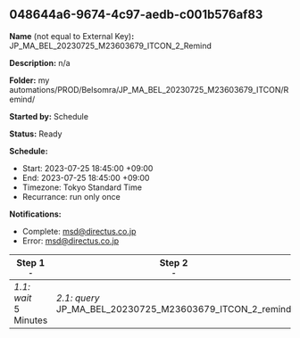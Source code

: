 ## 048644a6-9674-4c97-aedb-c001b576af83

**Name** (not equal to External Key)**:** JP_MA_BEL_20230725_M23603679_ITCON_2_Remind

**Description:** n/a

**Folder:** my automations/PROD/Belsomra/JP_MA_BEL_20230725_M23603679_ITCON/Remind/

**Started by:** Schedule

**Status:** Ready

**Schedule:**

* Start: 2023-07-25 18:45:00 +09:00
* End: 2023-07-25 18:45:00 +09:00
* Timezone: Tokyo Standard Time
* Recurrance: run only once

**Notifications:**

* Complete: msd@directus.co.jp
* Error: msd@directus.co.jp

| Step 1<br>_<small>-</small>_ | Step 2<br>_<small>-</small>_ | Step 3<br>_<small>-</small>_ |
| --- | --- | --- |
| _1.1: wait_<br>5 Minutes | _2.1: query_<br>JP_MA_BEL_20230725_M23603679_ITCON_2_remind | _3.1: emailSend_<br>JP_MA_BEL_20230725_M23603679_ITCON_2_remind |
